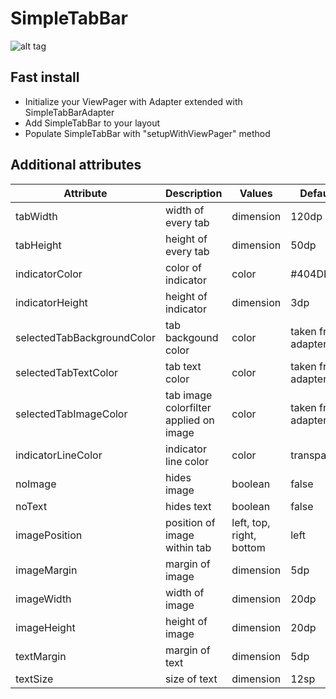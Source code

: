 # SimpleTabBar

![alt tag](https://lh3.googleusercontent.com/OH3KoZU2Ov8yUrZoixWkYIMfL9JAgpuf9qI-FCJxO_J8bco_7oKxFifC3fQatqhpw3pIL5b7o8Joub6SjJz4B6sC0-drPRJJmm2D0S2WPJojMlE5BXszHwkoIZQN3wI-mpfjGfBSBGNXDg-W24Uzk2O7paILo37D1TutEv8DuCD6f4iL5aNpYtCgnm_UF3xAumKCwYJdwmzaoTqFAgyGR-FoQnQKc5GKj-9SXuq6WBgfu9wRi1tQdmdlaOyEBfJhTuq2C4CM9u-PydwvDj1q4uTzWM6iRqbRQDqPdwvwKci8LcgGcfVorPFwufv7cacmT7QffZ_OkEesCuXOCu_1xSz6sXrmqWl_fTj85BTJUsqG_VWAfsTAxyXGHqeC40SZFpVPpgDr2aU0qUcSrAe0nY4VlAjuNnEx0Mz7Xhw9s9LMm_crEg6cUxFSdkrfX01dvO7Yz2P6XOZuT0l89sMvHuaiU3D55gHZlWGAKDQlx_zTEl03wmB0oNjT_kCsW_7d7TWGX1zXXgHEUvJnDdjdYLsJnfe2hvM7iYXyFgbyPuvQyU-9ldGjqYRMjCMxOYgUc9z7sLuLTZ6KRwqa-Ptr17wbJrJ0H0ISr0JHkJbWHNGHbHgWRbrX=w1080-h702-no)

## Fast install
- Initialize your ViewPager with Adapter extended with SimpleTabBarAdapter
- Add SimpleTabBar to your layout
- Populate SimpleTabBar with "setupWithViewPager" method

## Additional attributes
|   Attribute                 |  Description  |    Values     |   Default     |
| --------------------------- | ------------- | ------------- | ------------- |
| tabWidth | width of every tab | dimension | 120dp |
| tabHeight | height of every tab  | dimension  | 50dp  |
| indicatorColor | color of indicator  | color | #404DFF  |
| indicatorHeight | height of indicator  | dimension   | 3dp  |
| selectedTabBackgroundColor | tab backgound color  | color  | taken from adapter |
| selectedTabTextColor | tab text color  | color  | taken from adapter  |
| selectedTabImageColor | tab image colorfilter applied on image | color | taken from adapter  |
| indicatorLineColor | indicator line color  | color  | transparent |
| noImage | hides image  | boolean  | false  |
| noText | hides text  | boolean  | false  |
| imagePosition | position of image within tab  | left, top, right, bottom  | left  |
| imageMargin | margin of image  | dimension  | 5dp  |
| imageWidth | width of image  | dimension  | 20dp  |
| imageHeight | height of image  | dimension  | 20dp  |
| textMargin | margin of text  | dimension  | 5dp  |
| textSize | size of text  | dimension  | 12sp  |
